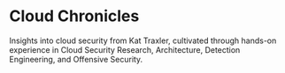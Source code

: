 # Cloud Chronicles

Insights into cloud security from Kat Traxler, cultivated through hands-on experience in Cloud Security Research, Architecture, Detection Engineering, and Offensive Security.   


